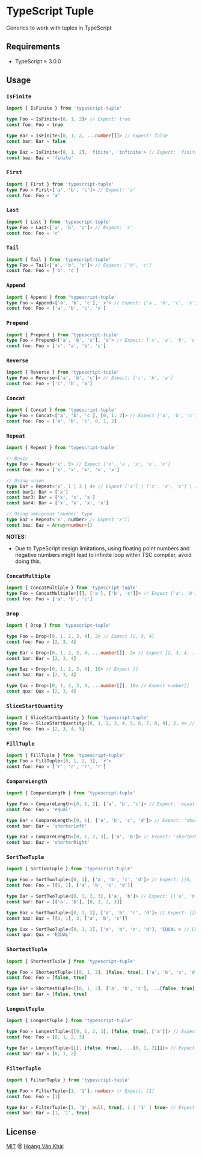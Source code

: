 # TypeScript Tuple

Generics to work with tuples in TypeScript

## Requirements

* TypeScript ≥ 3.0.0

## Usage

### `IsFinite`

```typescript
import { IsFinite } from 'typescript-tuple'

type Foo = IsFinite<[0, 1, 2]> // Expect: true
const foo: Foo = true

type Bar = IsFinite<[0, 1, 2, ...number[]]> // Expect: false
const bar: Bar = false

type Baz = IsFinite<[0, 1, 2], 'finite', 'infinite'> // Expect: 'finite'
const baz: Baz = 'finite'
```

### `First`

```typescript
import { First } from 'typescript-tuple'
type Foo = First<['a', 'b', 'c']> // Expect: 'a'
const foo: Foo = 'a'
```

### `Last`

```typescript
import { Last } from 'typescript-tuple'
type Foo = Last<['a', 'b', 'c']> // Expect: 'c'
const foo: Foo = 'c'
```

### `Tail`

```typescript
import { Tail } from 'typescript-tuple'
type Foo = Tail<['a', 'b', 'c']> // Expect: ['b', 'c']
const foo: Foo = ['b', 'c']
```

### `Append`

```typescript
import { Append } from 'typescript-tuple'
type Foo = Append<['a', 'b', 'c'], 'x'> // Expect: ['a', 'b', 'c', 'x']
const foo: Foo = ['a', 'b', 'c', 'x']
```

### `Prepend`

```typescript
import { Prepend } from 'typescript-tuple'
type Foo = Prepend<['a', 'b', 'c'], 'x'> // Expect: ['x', 'a', 'b', 'c']
const foo: Foo = ['x', 'a', 'b', 'c']
```

### `Reverse`

```typescript
import { Reverse } from 'typescript-tuple'
type Foo = Reverse<['a', 'b', 'c']> // Expect: ['c', 'b', 'a']
const foo: Foo = ['c', 'b', 'a']
```

### `Concat`

```typescript
import { Concat } from 'typescript-tuple'
type Foo = Concat<['a', 'b', 'c'], [0, 1, 2]> // Expect ['a', 'b', 'c', 0, 1, 2]
const foo: Foo = ['a', 'b', 'c', 0, 1, 2]
```

### `Repeat`

```typescript
import { Repeat } from 'typescript-tuple'

// Basic
type Foo = Repeat<'x', 5> // Expect ['x', 'x', 'x', 'x', 'x']
const foo: Foo = ['x', 'x', 'x', 'x', 'x']

// Using union
type Bar = Repeat<'x', 1 | 3 | 4> // Expect ['x'] | ['x', 'x', 'x'] | ['x', 'x', 'x', 'x']
const bar1: Bar = ['x']
const bar3: Bar = ['x', 'x', 'x']
const bar4: Bar = ['x', 'x', 'x', 'x']

// Using ambiguous 'number' type
type Baz = Repeat<'x', number> // Expect 'x'[]
const baz: Baz = Array<number>()
```

**NOTES:**

* Due to TypeScript design limitations, using floating point numbers and negative numbers might lead to infinite loop within TSC compiler, avoid doing this.

### `ConcatMultiple`

```typescript
import { ConcatMultiple } from 'typescript-tuple'
type Foo = ConcatMultiple<[[], ['a'], ['b', 'c']]> // Expect ['a', 'b', 'c']
const foo: Foo = ['a', 'b', 'c']
```

### `Drop`

```typescript
import { Drop } from 'typescript-tuple'

type Foo = Drop<[0, 1, 2, 3, 4], 2> // Expect [2, 3, 4]
const foo: Foo = [2, 3, 4]

type Bar = Drop<[0, 1, 2, 3, 4, ...number[]], 2> // Expect [2, 3, 4, ...number[]]
const bar: Bar = [2, 3, 4]

type Baz = Drop<[0, 1, 2, 3, 4], 10> // Expect []
const baz: Baz = [2, 3, 4]

type Qux = Drop<[0, 1, 2, 3, 4, ...number[]], 10> // Expect number[]
const qux: Qux = [2, 3, 4]
```

### `SliceStartQuantity`

```typescript
import { SliceStartQuantity } from 'typescript-tuple'
type Foo = SliceStartQuantity<[0, 1, 2, 3, 4, 5, 6, 7, 8, 9], 2, 4> // Expect [2, 3, 4, 5]
const foo: Foo = [2, 3, 4, 5]
```

### `FillTuple`

```typescript
import { FillTuple } from 'typescript-tuple'
type Foo = FillTuple<[0, 1, 2, 3], 'r'>
const foo: Foo = ['r', 'r', 'r', 'r']
```

### `CompareLength`

```typescript
import { CompareLength } from 'typescript-tuple'

type Foo = CompareLength<[0, 1, 2], ['a', 'b', 'c']> // Expect: 'equal'
const foo: Foo = 'equal'

type Bar = CompareLength<[0, 1], ['a', 'b', 'c', 'd']> // Expect: 'shorterLeft'
const bar: Bar = 'shorterLeft'

type Baz = CompareLength<[0, 1, 2, 3], ['a', 'b']> // Expect: 'shorterRight'
const baz: Baz = 'shorterRight'
```

### `SortTwoTuple`

```typescript
import { SortTwoTuple } from 'typescript-tuple'

type Foo = SortTwoTuple<[0, 1], ['a', 'b', 'c', 'd']> // Expect: [[0, 1], ['a', 'b', 'c', 'd']]
const foo: Foo = [[0, 1], ['a', 'b', 'c', 'd']]

type Bar = SortTwoTuple<[0, 1, 2, 3], ['a', 'b']> // Expect: [['a', 'b'], [0, 1, 2, 3]]
const bar: Bar = [['a', 'b'], [0, 1, 2, 3]]

type Baz = SortTwoTuple<[0, 1, 2], ['a', 'b', 'c', 'd']> // Expect: [[0, 1, 2], ['a', 'b', 'c']]
const baz: Baz = [[0, 1], 3, ['a', 'b', 'c']]

type Qux = SortTwoTuple<[0, 1, 2], ['a', 'b', 'c', 'd'], 'EQUAL'> // Expect: 'EQUAL'
const qux: Qux = 'EQUAL'
```

### `ShortestTuple`

```typescript
import { ShortestTuple } from 'typescript-tuple'

type Foo = ShortestTuple<[[0, 1, 2], [false, true], ['a', 'b', 'c', 'd']]> // Expect: [false, true]
const foo: Foo = [false, true]

type Bar = ShortestTuple<[[0, 1, 2], ['a', 'b', 'c'], ...[false, true][]]> // Expect: [false, true]
const bar: Bar = [false, true]
```

### `LongestTuple`

```typescript
import { LongestTuple } from 'typescript-tuple'

type Foo = LongestTuple<[[0, 1, 2, 3], [false, true], ['a']]> // Expect: [0, 1, 2, 3]
const foo: Foo = [0, 1, 2, 3]

type Bar = LongestTuple<[[], [false, true], ...[0, 1, 2][]]> // Expect: [0, 1, 2]
const bar: Bar = [0, 1, 2]
```

### `FilterTuple`

```typescript
import { FilterTuple } from 'typescript-tuple'

type Foo = FilterTuple<[1, '1'], number> // Expect: [1]
const foo: Foo = [1]

type Bar = FilterTuple<[1, '1', null, true], 1 | '1' | true> // Expect: [1, '1', true]
const bar: Bar = [1, '1', true]
```

## License

[MIT](https://git.io/fA2d9) @ [Hoàng Văn Khải](https://github.com/KSXGitHub)
